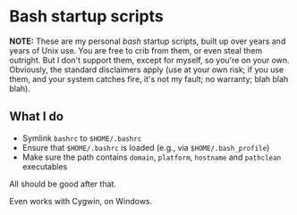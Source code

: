 # Bash startup scripts

**NOTE:** These are my personal *bash* startup scripts, built up over years
and years of Unix use. You are free to crib from them, or even steal them
outright. But I don't support them, except for myself, so you're on your
own. Obviously, the standard disclaimers apply (use at your own risk;
if you use them, and your system catches fire, it's not my fault; no warranty;
blah blah blah).

## What I do

* Symlink `bashrc` to `$HOME/.bashrc`
* Ensure that `$HOME/.bashrc` is loaded (e.g., via `$HOME/.bash_profile`)
* Make sure the path contains `domain`, `platform`, `hostname` and
  `pathclean` executables

All should be good after that.

Even works with Cygwin, on Windows.

